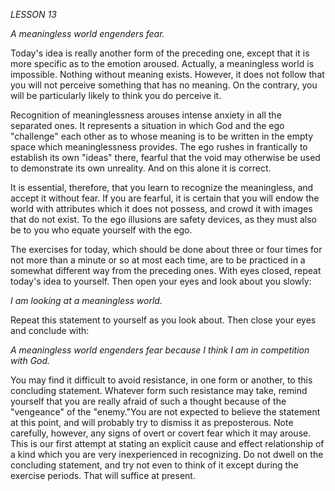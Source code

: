 *LESSON 13*

*A meaningless world engenders fear.*

Today's idea is really another form of the preceding one, except that it is more specific as to the emotion aroused. Actually, a meaningless world is impossible. Nothing without meaning exists. However, it does not follow that you will not perceive something that has no meaning. On the contrary, you will be particularly likely to think you do perceive it.

Recognition of meaninglessness arouses intense anxiety in all the separated ones. It represents a situation in which God and the ego "challenge" each other as to whose meaning is to be written in the empty space which meaninglessness provides. The ego rushes in frantically to establish its own "ideas" there, fearful that the void may otherwise be used to demonstrate its own unreality. And on this alone it is correct.

It is essential, therefore, that you learn to recognize the meaningless, and accept it without fear. If you are fearful, it is certain that you will endow the world with attributes which it does not possess, and crowd it with images that do not exist. To the ego illusions are safety devices, as they must also be to you who equate yourself with the ego.

The exercises for today, which should be done about three or four times for not more than a minute or so at most each time, are to be practiced in a somewhat different way from the preceding ones. With eyes closed, repeat today's idea to yourself. Then open your eyes and look about you slowly:

_I am looking at a meaningless world._

Repeat this statement to yourself as you look about. Then close your eyes and conclude with:

_A meaningless world engenders fear because I think I am in competition with God._

You may find it difficult to avoid resistance, in one form or another, to this concluding statement. Whatever form such resistance may take, remind yourself that you are really afraid of such a thought because of the "vengeance" of the "enemy."You are not expected to believe the statement at this point, and will probably try to dismiss it as preposterous. Note carefully, however, any signs of overt or covert fear which it may arouse. This is our first attempt at stating an explicit cause and effect relationship of a kind which you are very inexperienced in recognizing. Do not dwell on the concluding statement, and try not even to think of it except during the exercise periods. That will suffice at present.